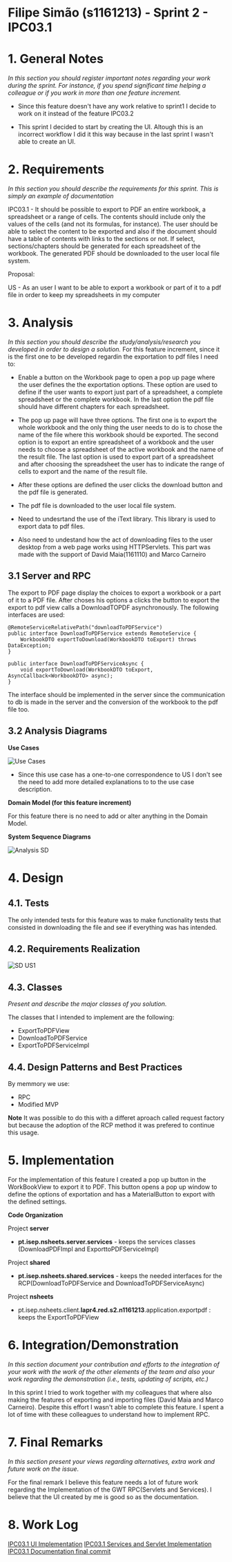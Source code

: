 **Filipe Simão** (s1161213) - Sprint 2 - IPC03.1
===============================

# 1. General Notes

*In this section you should register important notes regarding your work during the sprint. For instance, if you spend significant time helping a colleague or if you work in more than one feature increment.*

- Since this feature doesn't have any work relative to sprint1 I decide to work on it instead of the feature IPC03.2

- This sprint I decided to start by creating the UI. Altough this is an incorrect workflow I did it this way because in the last sprint I wasn't able to create an UI.

# 2. Requirements

*In this section you should describe the requirements for this sprint.*
*This is simply an example of documentation*

IPC03.1 - It should be possible to export to PDF an entire workbook, a spreadsheet or a range of cells. The contents should include only the values of the cells (and not its formulas, for instance). The user should be able to select the content to be exported and also if the document should have a table of contents with links to the sections or not. If select, sections/chapters should be generated for each spreadsheet of the workbook. The generated PDF should be downloaded to the user local file system.

Proposal:

US - As an user I want to be able to export a workbook or part of it to a pdf file in order to keep my spreadsheets in my computer

# 3. Analysis

*In this section you should describe the study/analysis/research you developed in order to design a solution.*
For this feature increment, since it is the first one to be developed regardin the exportation to pdf files I need to:

- Enable a button on the Workbook page to open a pop up page where the user defines the the exportation options. These option are used to define if the user wants to export just part of a spreadsheet, a complete spreadsheet or the complete workbook. In the last option the pdf file should have different chapters for each spreadsheet.

- The pop up page will have three options. The first one is to export the whole workbook and the only thing the user needs to do is to chose the name of the file where this workbook should be exported. The second option is to export an entire spreadsheet of a workbook and the user needs to choose a spreadsheet of the active workbook and the name of the result file. The last option is used to export part of a spreadsheet and after choosing the spreadsheet the user has to indicate the range of cells to export and the name of the result file.

- After these options are defined the user clicks the download button and the pdf file is generated.

- The pdf file is downloaded to the user local file system.

- Need to undesrtand the use of the iText library. This library is used to export data to pdf files.

- Also need to undestand how the act of downloading files to the user desktop from a web page works using HTTPServlets. This part was made with the support of David Maia(1161110) and Marco Carneiro

## 3.1 Server and RPC

The export to PDF page display the choices to export a workbook or a part of it to a PDF file. After choses his options a clicks the button to export the export to pdf view calls a DownloadTOPDF asynchronously. The following interfaces are used:

    @RemoteServiceRelativePath("downloadToPDFService")
    public interface DownloadToPDFService extends RemoteService {
        WorkbookDTO exportToDownload(WorkbookDTO toExport) throws DataException;
    }

    public interface DownloadToPDFServiceAsync {
        void exportToDownload(WorkbookDTO toExport, AsyncCallback<WorkbookDTO> async);
    }

The interface should be implemented in the server since the communication to db is made in the server and the conversion of the workbook to the pdf file too.

## 3.2 Analysis Diagrams

**Use Cases**

![Use Cases](us.png)

- Since this use case has a one-to-one correspondence to US I don't see the need to add more detailed explanations to to the use case description.

**Domain Model (for this feature increment)**

For this feature there is no need to add or alter anything in the Domain Model.

**System Sequence Diagrams**

![Analysis SD](analysis.png)

# 4. Design

## 4.1. Tests

The only intended tests for this feature was to make functionality tests that consisted in downloading the file and see if everything was has intended.

## 4.2. Requirements Realization

![SD US1](design.png)

## 4.3. Classes

*Present and describe the major classes of you solution.*

The classes that I intended to implement are the following:
- ExportToPDFView
- DownloadToPDFService
- ExportToPDFServiceImpl

## 4.4. Design Patterns and Best Practices

By memmory we use:
- RPC
- Modified MVP

**Note**
It was possible to do this with a differet aproach called request factory but because the adoption of the RCP method it was prefered to continue this usage.

# 5. Implementation

For the implementation of this feature I created a pop up button in the WorkBookView to export it to PDF. This button opens a pop up window to define the options of exportation and has a MaterialButton to export with the defined settings.

**Code Organization**

Project **server**
- **pt.isep.nsheets.server.services** - keeps the services classes (DownloadPDFImpl and ExporttoPDFServiceImpl)

Project **shared**
- **pt.isep.nsheets.shared.services** - keeps the needed interfaces for the RCP(DownloadToPDFService and DownloadToPDFServiceAsync)

Project **nsheets**
- pt.isep.nsheets.client.**lapr4.red.s2.n1161213**.application.exportpdf : keeps the ExportToPDFView

# 6. Integration/Demonstration

*In this section document your contribution and efforts to the integration of your work with the work of the other elements of the team and also your work regarding the demonstration (i.e., tests, updating of scripts, etc.)*

In this sprint I tried to work together with my colleagues that where also making the features of exporting and importing files (David Maia and Marco Carneiro). Despite this effort I wasn't able to complete this feature. I spent a lot of time with these colleagues to understand how to implement RPC.

# 7. Final Remarks

*In this section present your views regarding alternatives, extra work and future work on the issue.*

For the final remark I believe this feature needs a lot of future work regarding the Implementation of the GWT RPC(Servlets and Services). I believe that the UI created by me is good so as the documentation.

# 8. Work Log
[IPC03.1 UI Implementation](https://bitbucket.org/lei-isep/lapr4-18-2dl/commits/0ae419151fc62704b7a6bced9c8c3bc9ccd6732f)
[IPC03.1 Services and Servlet Implementation](https://bitbucket.org/lei-isep/lapr4-18-2dl/commits/b3fd2d583f819086acd3e622dde95d3c1a851da7)
[IPC03.1 Documentation final commit](https://bitbucket.org/lei-isep/lapr4-18-2dl/commits/5e5741166ccdf96bd9dbe4ea86975e88f12b539b)
